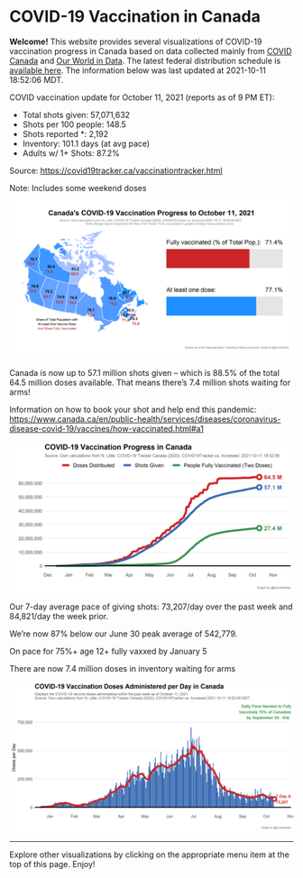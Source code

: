 COVID-19 Vaccination in Canada
==============================

**Welcome!** This website provides several visualizations of COVID-19
vaccination progress in Canada based on data collected mainly from
[COVID Canada](https://covid19tracker.ca/vaccinationtracker.html) and
[Our World in Data](https://ourworldindata.org/covid-vaccinations). The
latest federal distribution schedule is [available
here](https://www.canada.ca/en/public-health/services/diseases/2019-novel-coronavirus-infection/prevention-risks/covid-19-vaccine-treatment/vaccine-rollout.html).
The information below was last updated at 2021-10-11 18:52:06 MDT.

COVID vaccination update for October 11, 2021 (reports as of 9 PM ET):

-   Total shots given: 57,071,632
-   Shots per 100 people: 148.5
-   Shots reported \*: 2,192
-   Inventory: 101.1 days (at avg pace)
-   Adults w/ 1+ Shots: 87.2%

Source:
<a href="https://covid19tracker.ca/vaccinationtracker.html" class="uri">https://covid19tracker.ca/vaccinationtracker.html</a>

Note: Includes some weekend doses

![](Plots/plot_main.png)

Canada is now up to 57.1 million shots given – which is 88.5% of the
total 64.5 million doses available. That means there’s 7.4 million shots
waiting for arms!

Information on how to book your shot and help end this pandemic:
<a href="https://www.canada.ca/en/public-health/services/diseases/coronavirus-disease-covid-19/vaccines/how-vaccinated.html#a1" class="uri">https://www.canada.ca/en/public-health/services/diseases/coronavirus-disease-covid-19/vaccines/how-vaccinated.html#a1</a>

![](Plots/plot_total.png)

Our 7-day average pace of giving shots: 73,207/day over the past week
and 84,821/day the week prior.

We’re now 87% below our June 30 peak average of 542,779.

On pace for 75%+ age 12+ fully vaxxed by January 5

There are now 7.4 million doses in inventory waiting for arms

![](Plots/pace_national.png)

------------------------------------------------------------------------

Explore other visualizations by clicking on the appropriate menu item at
the top of this page. Enjoy!

